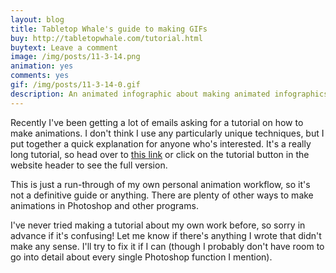 ```yaml
---
layout: blog
title: Tabletop Whale's guide to making GIFs
buy: http://tabletopwhale.com/tutorial.html
buytext: Leave a comment
image: /img/posts/11-3-14.png
animation: yes
comments: yes
gif: /img/posts/11-3-14-0.gif
description: An animated infographic about making animated infographics! Whoa.  
---
```


Recently I've been getting a lot of emails asking for a tutorial on how to make animations. I don't think I use any particularly unique techniques, but I put together a quick explanation for anyone who's interested. It's a really long tutorial, so head over to <a href="http://tabletopwhale.com/tutorial.html">this link</a> or click on the tutorial button in the website header to see the full version. 

This is just a run-through of my own personal animation workflow, so it's not a definitive guide or anything. There are plenty of other ways to make animations in Photoshop and other programs. 

I've never tried making a tutorial about my own work before, so sorry in advance if it's confusing! Let me know if there's anything I wrote that didn't make any sense. I'll try to fix it if I can (though I probably don't have room to go into detail about every single Photoshop function I mention).